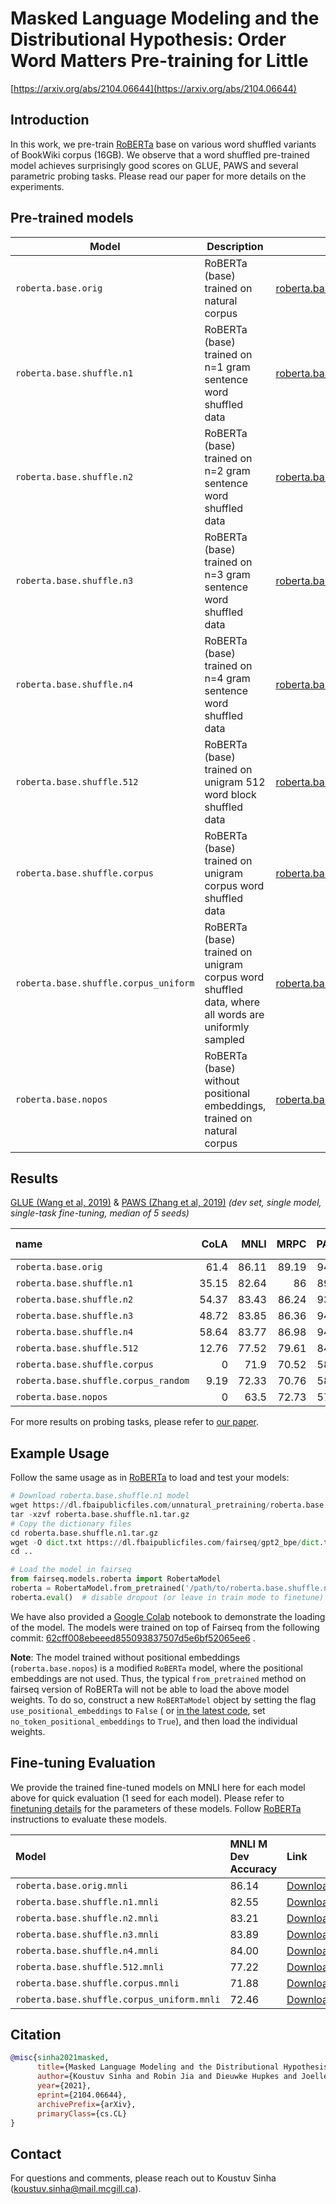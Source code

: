 # Masked Language Modeling and the Distributional Hypothesis: Order Word Matters Pre-training for Little

[https://arxiv.org/abs/2104.06644](https://arxiv.org/abs/2104.06644)

## Introduction

In this work, we pre-train [RoBERTa](../roberta) base on various word shuffled variants of BookWiki corpus (16GB). We
observe that a word shuffled pre-trained model achieves surprisingly good scores on GLUE, PAWS and several parametric
probing tasks. Please read our paper for more details on the experiments.

## Pre-trained models

| Model                                 | Description                                                                                        | Download                                                                                                                                      |
| ------------------------------------- | -------------------------------------------------------------------------------------------------- | --------------------------------------------------------------------------------------------------------------------------------------------- |
| `roberta.base.orig`                   | RoBERTa (base) trained on natural corpus                                                           | [roberta.base.orig.tar.gz](https://dl.fbaipublicfiles.com/unnatural_pretraining/roberta.base.orig.tar.gz)                                     |
| `roberta.base.shuffle.n1`             | RoBERTa (base) trained on n=1 gram sentence word shuffled data                                     | [roberta.base.shuffle.n1.tar.gz](https://dl.fbaipublicfiles.com/unnatural_pretraining/roberta.base.shuffle.n1.tar.gz)                         |
| `roberta.base.shuffle.n2`             | RoBERTa (base) trained on n=2 gram sentence word shuffled data                                     | [roberta.base.shuffle.n2.tar.gz](https://dl.fbaipublicfiles.com/unnatural_pretraining/roberta.base.shuffle.n2.tar.gz)                         |
| `roberta.base.shuffle.n3`             | RoBERTa (base) trained on n=3 gram sentence word shuffled data                                     | [roberta.base.shuffle.n3.tar.gz](https://dl.fbaipublicfiles.com/unnatural_pretraining/roberta.base.shuffle.n3.tar.gz)                         |
| `roberta.base.shuffle.n4`             | RoBERTa (base) trained on n=4 gram sentence word shuffled data                                     | [roberta.base.shuffle.n4.tar.gz](https://dl.fbaipublicfiles.com/unnatural_pretraining/roberta.base.shuffle.n4.tar.gz)                         |
| `roberta.base.shuffle.512`            | RoBERTa (base) trained on unigram 512 word block shuffled data                                     | [roberta.base.shuffle.512.tar.gz](https://dl.fbaipublicfiles.com/unnatural_pretraining/roberta.base.shuffle.512.tar.gz)                       |
| `roberta.base.shuffle.corpus`         | RoBERTa (base) trained on unigram corpus word shuffled data                                        | [roberta.base.shuffle.corpus.tar.gz](https://dl.fbaipublicfiles.com/unnatural_pretraining/roberta.base.shuffle.corpus.tar.gz)                 |
| `roberta.base.shuffle.corpus_uniform` | RoBERTa (base) trained on unigram corpus word shuffled data, where all words are uniformly sampled | [roberta.base.shuffle.corpus_uniform.tar.gz](https://dl.fbaipublicfiles.com/unnatural_pretraining/roberta.base.shuffle.corpus_uniform.tar.gz) |
| `roberta.base.nopos`                  | RoBERTa (base) without positional embeddings, trained on natural corpus                            | [roberta.base.nopos.tar.gz](https://dl.fbaipublicfiles.com/unnatural_pretraining/roberta.base.nopos.tar.gz)                                   |

## Results

[GLUE (Wang et al, 2019)](https://gluebenchmark.com/)
& [PAWS (Zhang et al, 2019)](https://github.com/google-research-datasets/paws) _(dev set, single model, single-task
fine-tuning, median of 5 seeds)_

| name                                 |  CoLA |  MNLI |  MRPC |  PAWS |  QNLI |   QQP |   RTE | SST-2 |
| :----------------------------------- | ----: | ----: | ----: | ----: | ----: | ----: | ----: | ----: |
| `roberta.base.orig`                  |  61.4 | 86.11 | 89.19 | 94.46 | 92.53 | 91.26 | 74.64 | 93.92 |
| `roberta.base.shuffle.n1`            | 35.15 | 82.64 |    86 | 89.97 | 89.02 | 91.01 | 69.02 | 90.47 |
| `roberta.base.shuffle.n2`            | 54.37 | 83.43 | 86.24 | 93.46 | 90.44 | 91.36 | 70.83 | 91.79 |
| `roberta.base.shuffle.n3`            | 48.72 | 83.85 | 86.36 | 94.05 | 91.69 | 91.24 | 70.65 | 92.02 |
| `roberta.base.shuffle.n4`            | 58.64 | 83.77 | 86.98 | 94.32 | 91.69 |  91.4 | 70.83 | 92.48 |
| `roberta.base.shuffle.512`           | 12.76 | 77.52 | 79.61 | 84.77 | 85.19 |  90.2 | 56.52 | 86.34 |
| `roberta.base.shuffle.corpus`        |     0 |  71.9 | 70.52 | 58.52 | 71.11 | 85.52 | 53.99 | 83.35 |
| `roberta.base.shuffle.corpus_random` |  9.19 | 72.33 | 70.76 | 58.42 | 77.76 | 85.93 | 53.99 | 84.04 |
| `roberta.base.nopos`                 |     0 |  63.5 | 72.73 | 57.08 | 77.72 | 87.87 | 54.35 | 83.24 |

For more results on probing tasks, please refer to [our paper](https://arxiv.org/abs/2104.06644).

## Example Usage

Follow the same usage as in [RoBERTa](https://github.com/pytorch/fairseq/tree/main/examples/roberta) to load and test
your models:

```python
# Download roberta.base.shuffle.n1 model
wget https://dl.fbaipublicfiles.com/unnatural_pretraining/roberta.base.shuffle.n1.tar.gz
tar -xzvf roberta.base.shuffle.n1.tar.gz
# Copy the dictionary files
cd roberta.base.shuffle.n1.tar.gz
wget -O dict.txt https://dl.fbaipublicfiles.com/fairseq/gpt2_bpe/dict.txt && wget -O encoder.json https://dl.fbaipublicfiles.com/fairseq/gpt2_bpe/encoder.json && wget -O vocab.bpe https://dl.fbaipublicfiles.com/fairseq/gpt2_bpe/vocab.bpe
cd ..

# Load the model in fairseq
from fairseq.models.roberta import RobertaModel
roberta = RobertaModel.from_pretrained('/path/to/roberta.base.shuffle.n1', checkpoint_file='model.pt')
roberta.eval()  # disable dropout (or leave in train mode to finetune)
```

We have also provided a [Google Colab](https://colab.research.google.com/drive/1IJDVfNVWdvRfLjphQKBGzmob84t-OXpm)
notebook to demonstrate the loading of the model. The models were trained on top of Fairseq from the following
commit: [62cff008ebeeed855093837507d5e6bf52065ee6](https://github.com/pytorch/fairseq/commit/62cff008ebeeed855093837507d5e6bf52065ee6)
.

**Note**: The model trained without positional embeddings (`roberta.base.nopos`) is a modified `RoBERTa` model, where
the positional embeddings are not used. Thus, the typical `from_pretrained` method on fairseq version of RoBERTa will
not be able to load the above model weights. To do so, construct a new `RoBERTaModel` object by setting the
flag `use_positional_embeddings` to `False` (
or [in the latest code](https://github.com/pytorch/fairseq/blob/main/fairseq/models/roberta/model.py#L543),
set `no_token_positional_embeddings` to `True`), and then load the individual weights.

## Fine-tuning Evaluation

We provide the trained fine-tuned models on MNLI here for each model above for quick evaluation (1 seed for each model).
Please refer to [finetuning details](README.finetuning.md) for the parameters of these models.
Follow [RoBERTa](https://github.com/pytorch/fairseq/tree/main/examples/roberta) instructions to evaluate these models.

| Model                                      | MNLI M Dev Accuracy | Link                                                                                                             |
| :----------------------------------------- | :------------------ | :--------------------------------------------------------------------------------------------------------------- |
| `roberta.base.orig.mnli`                   | 86.14               | [Download](https://dl.fbaipublicfiles.com/unnatural_pretraining/roberta.base.orig.mnli.tar.gz)                   |
| `roberta.base.shuffle.n1.mnli`             | 82.55               | [Download](https://dl.fbaipublicfiles.com/unnatural_pretraining/roberta.base.shuffle.n1.mnli.tar.gz)             |
| `roberta.base.shuffle.n2.mnli`             | 83.21               | [Download](https://dl.fbaipublicfiles.com/unnatural_pretraining/roberta.base.shuffle.n2.mnli.tar.gz)             |
| `roberta.base.shuffle.n3.mnli`             | 83.89               | [Download](https://dl.fbaipublicfiles.com/unnatural_pretraining/roberta.base.shuffle.n3.mnli.tar.gz)             |
| `roberta.base.shuffle.n4.mnli`             | 84.00               | [Download](https://dl.fbaipublicfiles.com/unnatural_pretraining/roberta.base.shuffle.n4.mnli.tar.gz)             |
| `roberta.base.shuffle.512.mnli`            | 77.22               | [Download](https://dl.fbaipublicfiles.com/unnatural_pretraining/roberta.base.shuffle.512.mnli.tar.gz)            |
| `roberta.base.shuffle.corpus.mnli`         | 71.88               | [Download](https://dl.fbaipublicfiles.com/unnatural_pretraining/roberta.base.shuffle.corpus.mnli.tar.gz)         |
| `roberta.base.shuffle.corpus_uniform.mnli` | 72.46               | [Download](https://dl.fbaipublicfiles.com/unnatural_pretraining/roberta.base.shuffle.corpus_uniform.mnli.tar.gz) |

## Citation

```bibtex
@misc{sinha2021masked,
      title={Masked Language Modeling and the Distributional Hypothesis: Order Word Matters Pre-training for Little},
      author={Koustuv Sinha and Robin Jia and Dieuwke Hupkes and Joelle Pineau and Adina Williams and Douwe Kiela},
      year={2021},
      eprint={2104.06644},
      archivePrefix={arXiv},
      primaryClass={cs.CL}
}
```

## Contact

For questions and comments, please reach out to Koustuv Sinha (koustuv.sinha@mail.mcgill.ca).
